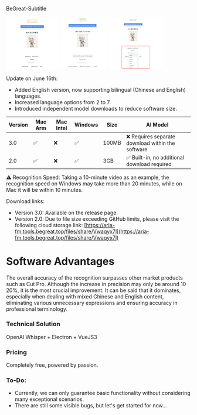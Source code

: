 BeGreat-Subtitle

<p float="left">
  <img src="public/WX20230614-234307@2x.png" width="29%" />
  <img src="public/WX20230614-234338@2x.png" width="25%" /> 
  <img src="public/WX20230614-234524@2x.png" width="30%" />
</p>

Update on June 16th:
- Added English version, now supporting bilingual (Chinese and English) languages.
- Increased language options from 2 to 7.
- Introduced independent model downloads to reduce software size.

| Version | Mac Arm | Mac Intel | Windows | Size | AI Model |
| ------- | ------- | --------- | --------- | --------- | --------- |
| 3.0 | ✅ | ❌ | ✅ | 100MB | ❌ Requires separate download within the software |
| 2.0 | ✅ | ❌ | ✅ | 3GB | ✅ Built-in, no additional download required |

⚠️ Recognition Speed: Taking a 10-minute video as an example, the recognition speed on Windows may take more than 20 minutes, while on Mac it will be within 10 minutes.

Download links:
- Version 3.0: Available on the release page.
- Version 2.0: Due to file size exceeding GitHub limits, please visit the following cloud storage link: [https://aria-fm.tools.begreat.top/files/share/Vwaqyx7l](https://aria-fm.tools.begreat.top/files/share/Vwaqyx7l)

# Software Advantages

The overall accuracy of the recognition surpasses other market products such as Cut Pro. Although the increase in precision may only be around 10-20%, it is the most crucial improvement. It can be said that it dominates, especially when dealing with mixed Chinese and English content, eliminating various unnecessary expressions and ensuring accuracy in professional terminology.

### Technical Solution
OpenAI Whisper + Electron + VueJS3

### Pricing
Completely free, powered by passion.

### To-Do:
- Currently, we can only guarantee basic functionality without considering many exceptional scenarios.
- There are still some visible bugs, but let's get started for now...
